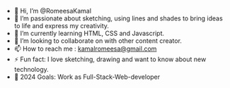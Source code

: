 - 👋 Hi, I’m @RomeesaKamal
- 🎨 I’m passionate about sketching, using lines and shades to bring ideas to life and express my creativity.
- 🌱 I’m currently learning HTML, CSS and Javascript.
- 💞️ I’m looking to collaborate on with other content creator.
- 📫 How to reach me : kamalromeesa@gmail.com
- ⚡ Fun fact: I love sketching, drawing and want to know about new technology.
- 🥅 2024 Goals: Work as Full-Stack-Web-developer
<!---
RomeesaKamal/RomeesaKamal is a ✨ special ✨ repository because its `README.md` (this file) appears on your GitHub profile.
You can click the Preview link to take a look at your changes.
--->
